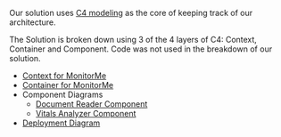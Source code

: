 Our solution uses [C4 modeling](https://c4model.com/) as the core of keeping track of our architecture.

The Solution is broken down using 3 of the 4 layers of C4: Context, Container and Component.  Code was not used in the breakdown of our solution.

- [Context for MonitorMe](4.a-Context-Diagram.md)
- [Container for MonitorMe](4.b-Container-Diagram.md)
- Component Diagrams
  - [Document Reader Component](4.c-Component-Diagram-DataReader.md)
  - [Vitals Analyzer Component](4.d-Component-Diagram-Vitals_Analyzer.md)
- [Deployment Diagram](4.e-Deployment-Diagram.md)
  